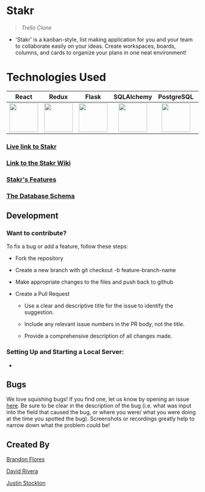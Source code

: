 # Stakr

> _Trello Clone_

- 'Stakr' is a kanban-style, list making application for you and your team to collaborate easily on your ideas. Create workspaces, boards, columns, and cards to organize your plans in one neat environment!

# Technologies Used

|                                                                        React                                                                        |                                                                        Redux                                                                         |                                                                                   Flask                                                                                   | SQLAlchemy                                                                                                                                                                                  |                                                                              PostgreSQL                                                                              |                                                                         Figma                                                                          |
| :-------------------------------------------------------------------------------------------------------------------------------------------------: | :--------------------------------------------------------------------------------------------------------------------------------------------------: | :-----------------------------------------------------------------------------------------------------------------------------------------------------------------------: | ------------------------------------------------------------------------------------------------------------------------------------------------------------------------------------------- | :------------------------------------------------------------------------------------------------------------------------------------------------------------------: | :----------------------------------------------------------------------------------------------------------------------------------------------------: |
| <a href="https://reactjs.org/"><img src='https://cdn.jsdelivr.net/gh/devicons/devicon/icons/react/react-original.svg' width="75" height="75" /></a> | <a href='https://redux.js.org/'><img src="https://cdn.jsdelivr.net/gh/devicons/devicon/icons/redux/redux-original.svg" width="75" height="75" /></a> | <a href='https://flask.palletsprojects.com/en/2.1.x/'><img src="https://cdn.jsdelivr.net/gh/devicons/devicon/icons/flask/flask-original.svg" width="75" height="75"/></a> | <div align="center"><a href='https://www.sqlalchemy.org/'><img src="https://cdn.jsdelivr.net/gh/devicons/devicon/icons/sqlalchemy/sqlalchemy-plain.svg" width="75" height="75" /></a></div> | <a href='https://www.postgresql.org/'><img src="https://cdn.jsdelivr.net/gh/devicons/devicon/icons/postgresql/postgresql-original.svg" width="75" height="75" /></a> | <a href='https://www.figma.com/'><img src="https://cdn.jsdelivr.net/gh/devicons/devicon/icons/figma/figma-original.svg" width="75" height="75"  /></a> |

### [Live link to Stakr](https://stakr-app.herokuapp.com/)

### [Link to the Stakr Wiki](https://github.com/Dave89rr/Stakr/wiki)

### [Stakr's Features](https://github.com/Dave89rr/Stakr/wiki/Features)

### [The Database Schema](https://github.com/Dave89rr/Stakr/wiki/Database-Schema)

## Development

### Want to contribute?

To fix a bug or add a feature, follow these steps:

- Fork the repository

- Create a new branch with git checkout -b feature-branch-name

- Make appropriate changes to the files and push back to github

- Create a Pull Request

  - Use a clear and descriptive title for the issue to identify the suggestion.

  - Include any relevant issue numbers in the PR body, not the title.

  - Provide a comprehensive description of all changes made.

### Setting Up and Starting a Local Server:

-

## Bugs

We love squishing bugs! If you find one, let us know by opening an issue [here](https://github.com/Dave89rr/Stakr/issues). Be sure to be clear in the description of the bug (i.e. what was input into the field that caused the bug, or where you were/ what you were doing at the time you spotted the bug). Screenshots or recordings greatly help to narrow down what the problem could be!

## Created By

[Brandon Flores](https://github.com/brandonflores647)

[David Rivera](https://github.com/Dave89rr)

[Justin Stockton](https://github.com/Justin-Stockton)

